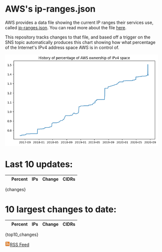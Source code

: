 # AWS's ip-ranges.json

AWS provides a data file showing the current IP ranges their
services use, called [ip-ranges.json](https://ip-ranges.amazonaws.com/ip-ranges.json).  You 
can read more about the file [here](https://docs.aws.amazon.com/general/latest/gr/aws-ip-ranges.html).

This repository tracks changes to that file, and based off a trigger on the SNS topic 
automatically produces this chart showing how what percentage of the Internet's IPv4 
address space AWS is in control of.

![History of AWS](history_count.png)

# Last 10 updates:

| | Percent | IPs | Change | CIDRs |
| :--- | ---: | ---: | ---: | :--- |
{changes}


# 10 largest changes to date:

| | Percent | IPs | Change | CIDRs |
| :--- | ---: | ---: | ---: | :--- |
{top10_changes}


![RSS Icon](rss-icon.png)[RSS Feed](https://raw.githubusercontent.com/seligman/aws-ip-ranges/master/rss.xml)
